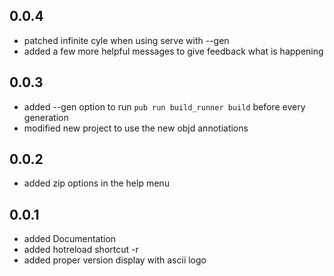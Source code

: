 ## 0.0.4

- patched infinite cyle when using serve with --gen
- added a few more helpful messages to give feedback what is happening

## 0.0.3

- added --gen option to run `pub run build_runner build` before every generation
- modified new project to use the new objd annotiations

## 0.0.2

- added zip options in the help menu

## 0.0.1

- added Documentation
- added hotreload shortcut -r
- added proper version display with ascii logo
